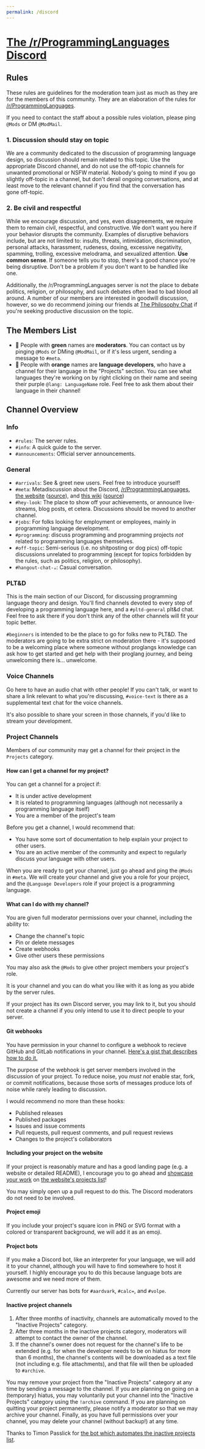```yaml
---
permalink: /discord
---
```

# [The /r/ProgrammingLanguages Discord](https://discord.gg/4Kjt3ZE)
## Rules
These rules are guidelines for the moderation team just as much as they are for the members of this community. They are an elaboration of the rules for [/r/ProgrammingLanguages](https://reddit.com/r/ProgrammingLanguages).

If you need to contact the staff about a possible rules violation, please ping `@Mods` or DM `@ModMail`.

### 1. Discussion should stay on topic
We are a community dedicated to the discussion of programming language design, so discussion should remain related to this topic. Use the appropriate Discord channel, and do not use the off-topic channels for unwanted promotional or NSFW material. Nobody's going to mind if you go slightly off-topic in a channel, but don't derail ongoing conversations, and at least move to the relevant channel if you find that the conversation has gone off-topic. 

### 2. Be civil and respectful
While we encourage discussion, and yes, even disagreements, we require them to remain civil, respectful, and constructive. We don’t want you here if your behavior disrupts the community. Examples of disruptive behaviors include, but are not limited to: insults, threats, intimidation, discrimination, personal attacks, harassment, rudeness, doxing, excessive negativity, spamming, trolling, excessive melodrama, and sexualized attention. **Use common sense**. If someone tells you to stop, there's a good chance you're being disruptive. Don't be a problem if you don't want to be handled like one.

Additionally, the /r/ProgrammingLanguages server is not the place to debate politics, religion, or philosophy, and such debates often lead to bad blood all around. A number of our members are interested in goodwill discussion, however, so we do recommend joining our friends at [The Philosophy Chat](https://discord.gg/MBqq2uh) if you're seeking productive discussion on the topic.

## The Members List
* 💚 People with **green** names are **moderators**. You can contact us by pinging `@Mods` or DMing `@ModMail`, or if it's less urgent, sending a message to `#meta`.
* 🧡 People with **orange** names are **language developers**, who have a channel for their language in the "Projects" section. You can see what languages they're working on by right clicking on their name and seeing their purple `@lang: LanguageName` role. Feel free to ask them about their language in their channel!

## Channel Overview
### Info
* `#rules`: The server rules.
* `#info`: A quick guide to the server.
* `#announcements`: Official server announcements.

### General
* `#arrivals`: See & greet new users. Feel free to introduce yourself!
* `#meta`: Metadiscussion about the Discord, [/r/ProgrammingLanguages](https://reddit.com/r/ProgrammingLanguages), [the website](https://proglangdesign.net/) ([source](https://github.com/proglangdesign/proglangdesign.github.io)), and [this wiki](https://proglangdesign.net/wiki/) ([source](https://github.com/proglangdesign/wiki))
* `#hey-look`: The place to show off your achievements, or announce live-streams, blog posts, et cetera. Discussions should be moved to another channel.
* `#jobs`: For folks looking for employment or employees, mainly in programming language development.
* `#programming`: discuss programming and programming projects *not* related to programming languages themselves.
* `#off-topic`: Semi-serious (i.e. no shitposting or dog pics) off-topic discussions unrelated to programming (except for topics forbidden by the rules, such as politics, religion, or philosophy).
* `#hangout-chat-☕`: Casual conversation.

### PLT&D
This is the main section of our Discord, for discussing programming language theory and design. You'll find channels devoted to every step of developing a programming language here, and a `#pltd-general` plt&d chat. Feel free to ask there if you don't think any of the other channels will fit your topic better.

`#beginners` is intended to be the place to go for folks new to PLT&D. The moderators are going to be extra strict on moderation there - it's supposed to be a welcoming place where someone without proglangs knowledge can ask how to get started and get help with their proglang journey, and being unwelcoming there is... unwelcome.

### Voice Channels
Go here to have an audio chat with other people! If you can't talk, or want to share a link relevant to what you're discussing, `#voice-text` is there as a supplemental text chat for the voice channels.

It's also possible to share your screen in those channels, if you'd like to stream your development.

### Project Channels
Members of our community may get a channel for their project in the `Projects` category.

#### How can I get a channel for my project?
You can get a channel for a project if:
* It is under active development
* It is related to programming languages (although not necessarily a programming language itself)
* You are a member of the project's team

Before you get a channel, I would recommend that:
* You have some sort of documentation to help explain your project to other users.
* You are an active member of the community and expect to regularly discuss your language with other users.

When you are ready to get your channel, just go ahead and ping the `@Mods` in `#meta`.
We will create your channel and give you a role for your project,
and the `@Language Developers` role if your project is a programming language.

#### What can I do with my channel?
You are given full moderator permissions over your channel, including the ability to:
* Change the channel's topic
* Pin or delete messages
* Create webhooks
* Give other users these permissions

You may also ask the `@Mods` to give other project members your project's role.

It is your channel and you can do what you like with it as long as you abide by the server rules.

If your project has its own Discord server, you may link to it,
but you should not create a channel if you only intend to use it to direct people to your server.

#### Git webhooks
You have permission in your channel to configure a webhook to recieve GitHub and GitLab notifications in your channel.
[Here's a gist that describes how to do it.](https://gist.github.com/jagrosh/5b1761213e33fc5b54ec7f6379034a22)

The purpose of the webhook is get server members involved in the discussion of your project.
To reduce noise, you *must not* enable star, fork, or commit notifications,
because those sorts of messages produce lots of noise while rarely leading to discussion.

I would recommend no more than these hooks:
* Published releases
* Published packages
* Issues and issue comments
* Pull requests, pull request comments, and pull request reviews
* Changes to the project's collaborators

#### Including your project on the website
If your project is reasonably mature and has a good landing page (e.g. a website or detailed README), I encourage you to go ahead and [showcase your work](https://github.com/proglangdesign/proglangdesign.github.io/#adding-your-project) on [the website's projects list](https://proglangdesign.net/#projects)!

You may simply open up a pull request to do this. The Discord moderators do not need to be involved.

#### Project emoji
If you include your project's square icon in PNG or SVG format with a colored or transparent background,
we will add it as an emoji.

#### Project bots
If you make a Discord bot, like an interpreter for your language, we will add it to your channel,
although you will have to find somewhere to host it yourself.
I highly encourage you to do this because language bots are awesome and we need more of them.

Currently our server has bots for `#aardvark`, `#calc=`, and `#volpe`.

#### Inactive project channels
1. After three months of inactivity, channels are automatically moved to the "Inactive Projects" category.
2. After three months in the inactive projects category, moderators will attempt to contact the owner of the channel.
3. If the channel's owner does not request for the channel's life to be extended (e.g. for when the developer needs to be on hiatus for more than 6 months), the channel's contents will be downloaded as a text file (not including e.g. file attachments), and that file will then be uploaded to `#archive`.

You may remove your project from the "Inactive Projects" category at any time by sending a message to the channel.
If you are planning on going on a (temporary) hiatus, you may voluntarily put your channel into the "Inactive Projects" category using the `!archive` command.
If you are planning on quitting your project permanently, please notify a moderator so that we may archive your channel.
Finally, as you have full permissions over your channel, you may delete your channel (without backup!) at any time.

Thanks to Timon Passlick for [the bot which automates the inactive projects list](https://github.com/proglangdesign/channel-sorter).
